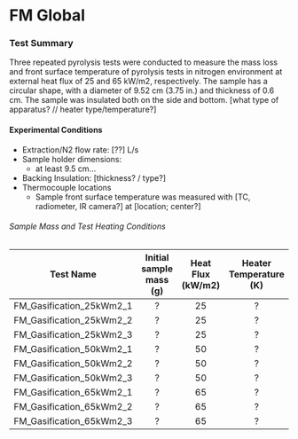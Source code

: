 # FM Global 

### Test Summary
Three repeated pyrolysis tests were conducted to measure the mass loss and front surface temperature of pyrolysis tests in nitrogen environment at external heat flux of 25 and 65 kW/m2, respectively. The sample has a circular shape, with a diameter of 9.52 cm (3.75 in.) and thickness of 0.6 cm. The sample was insulated both on the side and bottom.
[what type of apparatus? // heater type/temperature?]


#### Experimental Conditions
* Extraction/N2 flow rate: [??] L/s
* Sample holder dimensions:
    - at least 9.5 cm...
* Backing Insulation: [thickness? / type?]
* Thermocouple locations 
    - Sample front surface temperature was measured with [TC, radiometer, IR camera?] at [location; center?]

###### Sample Mass and Test Heating Conditions  
|Test Name | Initial sample mass (g)| Heat Flux (kW/m2)| Heater Temperature (K) |
|----------|:------:| :---: | :---: |
|FM\_Gasification\_25kWm2\_1 | ? | 25 | ? |
|FM\_Gasification\_25kWm2\_2 | ? | 25 | ? |
|FM\_Gasification\_25kWm2\_3 | ? | 25 | ? |
|FM\_Gasification\_50kWm2\_1 | ? | 50 | ? |
|FM\_Gasification\_50kWm2\_2 | ? | 50 | ? |
|FM\_Gasification\_50kWm2\_3 | ? | 50 | ? |
|FM\_Gasification\_65kWm2\_1 | ? | 65 | ? |
|FM\_Gasification\_65kWm2\_2 | ? | 65 | ? |
|FM\_Gasification\_65kWm2\_3 | ? | 65 | ? |
